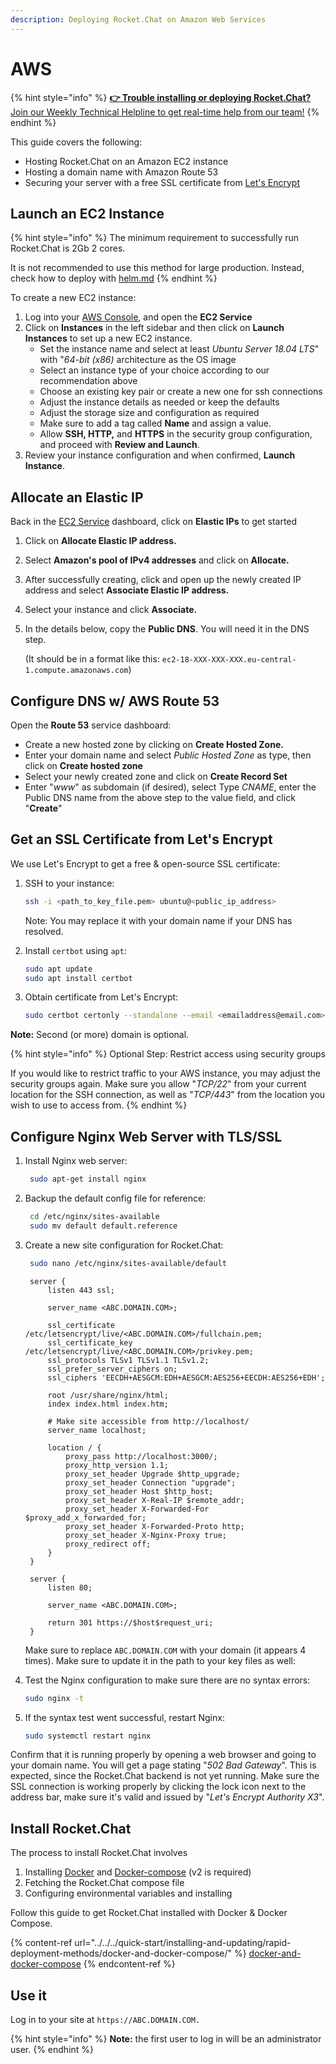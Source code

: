 ```yaml
---
description: Deploying Rocket.Chat on Amazon Web Services
---
```


# AWS

{% hint style="info" %}
[**👉 Trouble installing or deploying Rocket.Chat?** Join our Weekly Technical Helpline to get real-time help from our team!](https://app.livestorm.co/rocket-chat/rocketchats-weekly-technical-helpline?type=detailed)
{% endhint %}

This guide covers the following:

* Hosting Rocket.Chat on an Amazon EC2 instance
* Hosting a domain name with Amazon Route 53
* Securing your server with a free SSL certificate from [Let's Encrypt](https://letsencrypt.org/)

## Launch an EC2 Instance

{% hint style="info" %}
The minimum requirement to successfully run Rocket.Chat is 2Gb 2 cores.

It is not recommended to use this method for large production. Instead, check how to deploy with [helm.md](../rapid-deployment-methods/helm.md "mention")
{% endhint %}

To create a new EC2 instance:

1. Log into your [AWS Console](https://console.aws.amazon.com), and open the **EC2 Service**
2. Click on **Instances** in the left sidebar and then click on **Launch Instances** to set up a new EC2 instance.
   * Set the instance name and select at least _Ubuntu Server 18.04 LTS_" with "_64-bit (x86)_ architecture as the OS image
   * Select an instance type of your choice according to our recommendation above&#x20;
   * Choose an existing key pair or create a new one for ssh connections
   * Adjust the instance details as needed or keep the defaults
   * Adjust the storage size and configuration as required&#x20;
   * Make sure to add a tag called **Name** and assign a value.
   * Allow **SSH, HTTP,** and **HTTPS** in the security group configuration, and proceed with **Review and Launch**.
3. Review your instance configuration and when confirmed, **Launch Instance**.

## Allocate an Elastic IP

Back in the [EC2 Service](https://signin.aws.amazon.com/signin?redirect\_uri=https%3A%2F%2Fconsole.aws.amazon.com%2Fec2%2Fv2%2Fhome%3Fstate%3DhashArgs%2523%26isauthcode%3Dtrue\&client\_id=arn%3Aaws%3Aiam%3A%3A015428540659%3Auser%2Fec2\&forceMobileApp=0\&code\_challenge=9eFrxS4u\_-ut1PIoNw1-Cx5EmHMwRGaqLYRat\_RnBGE\&code\_challenge\_method=SHA-256) dashboard, click on **Elastic IPs** to get started

1. Click on **Allocate Elastic IP address.**
2. Select **Amazon's pool of IPv4 addresses** and click on **Allocate.**
3. After successfully creating, click and open up the newly created IP address and select **Associate Elastic IP address.**
4. Select your instance and click **Associate.**
5.  In the details below, copy the **Public DNS**. You will need it in the DNS step.

    (It should be in a format like this: `ec2-18-XXX-XXX-XXX.eu-central-1.compute.amazonaws.com`)

## Configure DNS w/ AWS Route 53

Open the **Route 53** service dashboard:

* Create a new hosted zone by clicking on **Create Hosted Zone.**
* Enter your domain name and select _Public Hosted Zone_ as type, then click on **Create hosted zone**
* Select your newly created zone and click on **Create Record Set**
* Enter "_www_" as subdomain (if desired), select Type _CNAME_, enter the Public DNS name from the above step to the value field, and click "**Create**"

## Get an SSL Certificate from Let's Encrypt

We use Let's Encrypt to get a free & open-source SSL certificate:

1.  SSH to your instance:

    ```bash
    ssh -i <path_to_key_file.pem> ubuntu@<public_ip_address>
    ```

    Note: You may replace it with your domain name if your DNS has resolved.
2.  Install `certbot` using `apt`:

    ```bash
    sudo apt update
    sudo apt install certbot
    ```
3.  Obtain certificate from Let's Encrypt:

    ```bash
    sudo certbot certonly --standalone --email <emailaddress@email.com> -d <domain.com> -d <subdomain.domain.com>
    ```



**Note:** Second (or more) domain is optional.

{% hint style="info" %}
Optional Step: Restrict access using security groups

If you would like to restrict traffic to your AWS instance, you may adjust the security groups again. Make sure you allow "_TCP/22_" from your current location for the SSH connection, as well as "_TCP/443_" from the location you wish to use to access from.
{% endhint %}

## Configure Nginx Web Server with TLS/SSL

1.  Install Nginx web server:

    ```bash
     sudo apt-get install nginx
    ```
2.  Backup the default config file for reference:

    ```bash
     cd /etc/nginx/sites-available
     sudo mv default default.reference
    ```
3.  Create a new site configuration for Rocket.Chat:

    ```bash
     sudo nano /etc/nginx/sites-available/default
    ```

    ```nginx
     server {
         listen 443 ssl;

         server_name <ABC.DOMAIN.COM>;

         ssl_certificate /etc/letsencrypt/live/<ABC.DOMAIN.COM>/fullchain.pem;
         ssl_certificate_key /etc/letsencrypt/live/<ABC.DOMAIN.COM>/privkey.pem;
         ssl_protocols TLSv1 TLSv1.1 TLSv1.2;
         ssl_prefer_server_ciphers on;
         ssl_ciphers 'EECDH+AESGCM:EDH+AESGCM:AES256+EECDH:AES256+EDH';

         root /usr/share/nginx/html;
         index index.html index.htm;

         # Make site accessible from http://localhost/
         server_name localhost;

         location / {
             proxy_pass http://localhost:3000/;
             proxy_http_version 1.1;
             proxy_set_header Upgrade $http_upgrade;
             proxy_set_header Connection "upgrade";
             proxy_set_header Host $http_host;
             proxy_set_header X-Real-IP $remote_addr;
             proxy_set_header X-Forwarded-For $proxy_add_x_forwarded_for;
             proxy_set_header X-Forwarded-Proto http;
             proxy_set_header X-Nginx-Proxy true;
             proxy_redirect off;
         }
     }

     server {
         listen 80;

         server_name <ABC.DOMAIN.COM>;

         return 301 https://$host$request_uri;
     }
    ```

    Make sure to replace `ABC.DOMAIN.COM` with your domain (it appears 4 times). Make sure to update it in the path to your key files as well:
4.  Test the Nginx configuration to make sure there are no syntax errors:

    ```bash
    sudo nginx -t
    ```
5.  If the syntax test went successful, restart Nginx:

    ```bash
    sudo systemctl restart nginx
    ```

Confirm that it is running properly by opening a web browser and going to your domain name. You will get a page stating "_502 Bad Gateway_". This is expected, since the Rocket.Chat backend is not yet running. Make sure the SSL connection is working properly by clicking the lock icon next to the address bar, make sure it's valid and issued by "_Let's Encrypt Authority X3_".

## Install Rocket.Chat

The process to install Rocket.Chat involves

1. Installing [Docker](https://docs.docker.com/install) and [Docker-compose](https://docs.docker.com/compose/install/) (v2 is required)
2. Fetching the Rocket.Chat compose file
3. Configuring environmental variables and installing

Follow this guide to get Rocket.Chat installed with Docker & Docker Compose.

{% content-ref url="../../../quick-start/installing-and-updating/rapid-deployment-methods/docker-and-docker-compose/" %}
[docker-and-docker-compose](../../../quick-start/installing-and-updating/rapid-deployment-methods/docker-and-docker-compose/)
{% endcontent-ref %}

## Use it

Log in to your site at `https://ABC.DOMAIN.COM.`

{% hint style="info" %}
**Note:** the first user to log in will be an administrator user.
{% endhint %}
